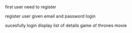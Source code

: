 first user need to register

register user given email and password login

sucesfully login display list of details game of thrones movie

